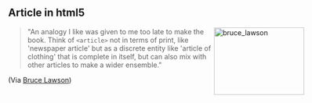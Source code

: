 <article><h2>Article in html5</h2><img src="http://wnas.nl/user/files/qa__bruce_lawson_20100928084859.jpg" alt="bruce_lawson" title="qa__bruce_lawson.jpg" border="0" width="184" height="138" style="float:right;margin-right:-100px;" /><blockquote><p>"An analogy I like was given to me too late to make the book. Think of <code>&#60;article&#62;</code> not in terms of print, like 'newspaper article' but as a discrete entity like 'article of clothing' that is complete in itself, but can also mix with other articles to make a wider ensemble."</p></blockquote><p>(Via <a href="http://www.peachpit.com/articles/article.aspx?p=1629150">Bruce Lawson</a>)</p></article>
